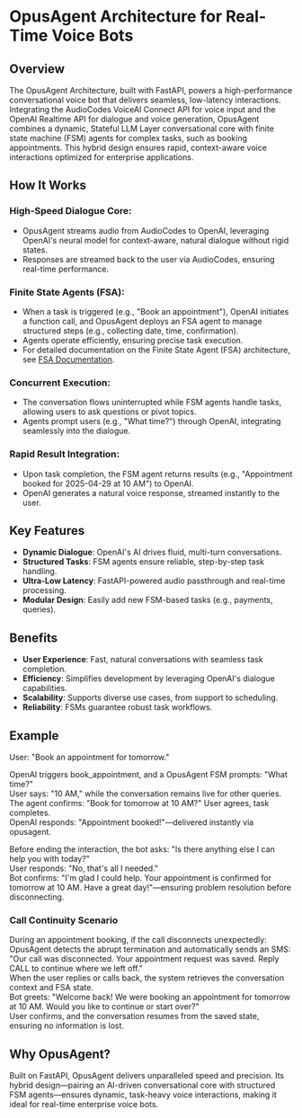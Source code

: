 # OpusAgent Architecture for Real-Time Voice Bots

## Overview

The OpusAgent Architecture, built with FastAPI, powers a high-performance conversational voice bot that delivers seamless, low-latency interactions. Integrating the AudioCodes VoiceAI Connect API for voice input and the OpenAI Realtime API for dialogue and voice generation, OpusAgent combines a dynamic, Stateful LLM Layer conversational core with finite state machine (FSM) agents for complex tasks, such as booking appointments. This hybrid design ensures rapid, context-aware voice interactions optimized for enterprise applications.

## How It Works

### High-Speed Dialogue Core:
- OpusAgent streams audio from AudioCodes to OpenAI, leveraging OpenAI's neural model for context-aware, natural dialogue without rigid states.
- Responses are streamed back to the user via AudioCodes, ensuring real-time performance.

### Finite State Agents (FSA):
- When a task is triggered (e.g., "Book an appointment"), OpenAI initiates a function call, and OpusAgent deploys an FSA agent to manage structured steps (e.g., collecting date, time, confirmation).
- Agents operate efficiently, ensuring precise task execution.
- For detailed documentation on the Finite State Agent (FSA) architecture, see [FSA Documentation](opusagent/fsa/README.md).

### Concurrent Execution:
- The conversation flows uninterrupted while FSM agents handle tasks, allowing users to ask questions or pivot topics.
- Agents prompt users (e.g., "What time?") through OpenAI, integrating seamlessly into the dialogue.

### Rapid Result Integration:
- Upon task completion, the FSM agent returns results (e.g., "Appointment booked for 2025-04-29 at 10 AM") to OpenAI.
- OpenAI generates a natural voice response, streamed instantly to the user.

## Key Features

- **Dynamic Dialogue**: OpenAI's AI drives fluid, multi-turn conversations.
- **Structured Tasks**: FSM agents ensure reliable, step-by-step task handling.
- **Ultra-Low Latency**: FastAPI-powered audio passthrough and real-time processing.
- **Modular Design**: Easily add new FSM-based tasks (e.g., payments, queries).

## Benefits

- **User Experience**: Fast, natural conversations with seamless task completion.
- **Efficiency**: Simplifies development by leveraging OpenAI's dialogue capabilities.
- **Scalability**: Supports diverse use cases, from support to scheduling.
- **Reliability**: FSMs guarantee robust task workflows.

## Example

User: "Book an appointment for tomorrow."  

OpenAI triggers book_appointment, and a OpusAgent FSM prompts: "What time?"  
User says: "10 AM," while the conversation remains live for other queries.  
The agent confirms: "Book for tomorrow at 10 AM?" User agrees, task completes.  
OpenAI responds: "Appointment booked!"—delivered instantly via opusagent.

Before ending the interaction, the bot asks: "Is there anything else I can help you with today?"  
User responds: "No, that's all I needed."  
Bot confirms: "I'm glad I could help. Your appointment is confirmed for tomorrow at 10 AM. Have a great day!"—ensuring problem resolution before disconnecting.

### Call Continuity Scenario

During an appointment booking, if the call disconnects unexpectedly:  
OpusAgent detects the abrupt termination and automatically sends an SMS: "Our call was disconnected. Your appointment request was saved. Reply CALL to continue where we left off."  
When the user replies or calls back, the system retrieves the conversation context and FSA state.  
Bot greets: "Welcome back! We were booking an appointment for tomorrow at 10 AM. Would you like to continue or start over?"  
User confirms, and the conversation resumes from the saved state, ensuring no information is lost.

## Why OpusAgent?

Built on FastAPI, OpusAgent delivers unparalleled speed and precision. Its hybrid design—pairing an AI-driven conversational core with structured FSM agents—ensures dynamic, task-heavy voice interactions, making it ideal for real-time enterprise voice bots.
